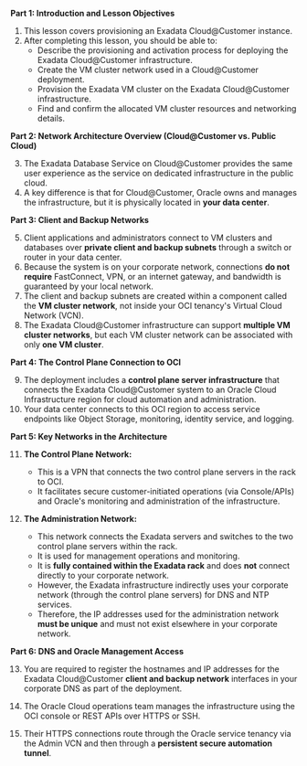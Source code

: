 
**Part 1: Introduction and Lesson Objectives**

1.  This lesson covers provisioning an Exadata Cloud@Customer instance.
2.  After completing this lesson, you should be able to:
    *   Describe the provisioning and activation process for deploying the Exadata Cloud@Customer infrastructure.
    *   Create the VM cluster network used in a Cloud@Customer deployment.
    *   Provision the Exadata VM cluster on the Exadata Cloud@Customer infrastructure.
    *   Find and confirm the allocated VM cluster resources and networking details.

**Part 2: Network Architecture Overview (Cloud@Customer vs. Public Cloud)**

3.  The Exadata Database Service on Cloud@Customer provides the same user experience as the service on dedicated infrastructure in the public cloud.
4.  A key difference is that for Cloud@Customer, Oracle owns and manages the infrastructure, but it is physically located in **your data center**.

**Part 3: Client and Backup Networks**

5.  Client applications and administrators connect to VM clusters and databases over **private client and backup subnets** through a switch or router in your data center.
6.  Because the system is on your corporate network, connections **do not require** FastConnect, VPN, or an internet gateway, and bandwidth is guaranteed by your local network.
7.  The client and backup subnets are created within a component called the **VM cluster network**, not inside your OCI tenancy's Virtual Cloud Network (VCN).
8.  The Exadata Cloud@Customer infrastructure can support **multiple VM cluster networks**, but each VM cluster network can be associated with only **one VM cluster**.

**Part 4: The Control Plane Connection to OCI**

9.  The deployment includes a **control plane server infrastructure** that connects the Exadata Cloud@Customer system to an Oracle Cloud Infrastructure region for cloud automation and administration.
10. Your data center connects to this OCI region to access service endpoints like Object Storage, monitoring, identity service, and logging.

**Part 5: Key Networks in the Architecture**

11. **The Control Plane Network:**
    *   This is a VPN that connects the two control plane servers in the rack to OCI.
    *   It facilitates secure customer-initiated operations (via Console/APIs) and Oracle's monitoring and administration of the infrastructure.

12. **The Administration Network:**
    *   This network connects the Exadata servers and switches to the two control plane servers within the rack.
    *   It is used for management operations and monitoring.
    *   It is **fully contained within the Exadata rack** and does **not** connect directly to your corporate network.
    *   However, the Exadata infrastructure indirectly uses your corporate network (through the control plane servers) for DNS and NTP services.
    *   Therefore, the IP addresses used for the administration network **must be unique** and must not exist elsewhere in your corporate network.

**Part 6: DNS and Oracle Management Access**

13. You are required to register the hostnames and IP addresses for the Exadata Cloud@Customer **client and backup network** interfaces in your corporate DNS as part of the deployment.

14. The Oracle Cloud operations team manages the infrastructure using the OCI console or REST APIs over HTTPS or SSH.
15. Their HTTPS connections route through the Oracle service tenancy via the Admin VCN and then through a **persistent secure automation tunnel**.
